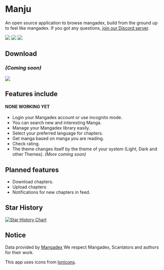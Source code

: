 # Manju

An open source application to browse mangadex, build from the ground up to feel like mangadex.
If you got any questions, [join our Discord server](https://discord.gg/sk5tBM9nx6).

![](https://img.shields.io/github/downloads/sortingfarmer/manju/total?label=downloads&labelColor=27303D&color=0D1117&logo=github&logoColor=FFFFFF&style=flat)
![](https://img.shields.io/github/actions/workflow/status/sortingfarmer/manju/ci-draft-release.yml?labelColor=27303D&style=flat)
![](https://img.shields.io/github/stars/sortingfarmer/manju.svg?label=stars&labelColor=27303D&color=0D1117&logo=github&style=flat)

## Download
### *(Coming soon)*
[![](https://img.shields.io/github/v/release/sortingfarmer/manju.svg?maxAge=3600&label=Stable&labelColor=000000&color=ff124a&style=for-the-badge)](https://github.com/sortingfarmer/manju/releases/latest)

## Features include
#### NONE WORKING YET
- Login your Mangadex account or use incognito mode.
- You can search new and interesting Manga.
- Manage your Mangadex library easily.
- Select your preferred language for chapters.
- Get manga based on manga you are reading.
- Check rating.
- The theme changes itself by the theme of your system (Light, Dark and other Themes).
*(More coming soon)*

## Planned features
- Download chapters.
- Upload chapters
- Notifications for new chapters in feed.

## Star History

<a href="https://www.star-history.com/#SortingFarmer/Manju&Date">
 <picture>
   <source media="(prefers-color-scheme: dark)" srcset="https://api.star-history.com/svg?repos=SortingFarmer/Manju&type=Date&theme=dark" />
   <source media="(prefers-color-scheme: light)" srcset="https://api.star-history.com/svg?repos=SortingFarmer/Manju&type=Date" />
   <img alt="Star History Chart" src="https://api.star-history.com/svg?repos=SortingFarmer/Manju&type=Date" />
 </picture>
</a>

## Notice
Data provided by [Mangadex](https://mangadex.org)
We respect Mangadex, Scanlators and authors for their work.

This app uses icons from [Ionicons](https://ionic.io/ionicons).
